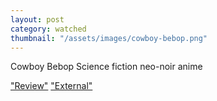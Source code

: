 ```yaml
---
layout: post
category: watched
thumbnail: "/assets/images/cowboy-bebop.png"
---
```

Cowboy Bebop
Science fiction neo-noir anime

["Review"](https://www.dlvjose.com/)
["External"](https://www.dlvjose.com/)